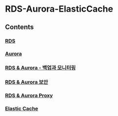 # RDS-Aurora-ElasticCache

## Contents

### [RDS]()

### [Aurora](https://www.notion.so/a9c8bb7ede5640cc8e84cc3a3530b141?pvs=21)

### [RDS & Aurora - 백업과 모니터링](https://www.notion.so/0a9950f9e8ba44429154bd313c3a371a?pvs=21)

### [RDS & Aurora 보안](https://www.notion.so/def4668630954f99be76a29d58670901?pvs=21)

### [RDS & Aurora Proxy](https://www.notion.so/f224e53b9ab9411caa7508226a9e2275?pvs=21)

### [Elastic Cache](./elastic-cache.md)
